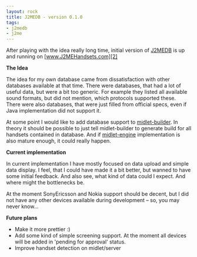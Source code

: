 ```yaml
---
layout: rock
title: J2MEDB - version 0.1.0
tags:
- j2medb
- j2me
---
```


After playing with the idea really long time, initial version of [J2MEDB][1] is up and running on 
[www.J2MEHandsets.com][2]

**The Idea**

The idea for my own database came from dissatisfaction with other databases available at that time. 
There were databases, that had a lot of useful data, but were a bit too generic. For example they 
listed all available sound formats, but did not mention, which protocols supported these. There were
also databases, that were just filled from official specs, even if Java implementation did not support it.

At some point I would like to add database support to [midlet-builder][3]. In theory it should be 
possible to just tell midlet-builder to generate build for all handsets contained in database. And 
if [midlet-engine][4] implementation is also mature enough, it could really happen.

**Current implementation**

In current implementation I have mostly focused on data upload and simple data display. I feel, that 
I could have made it a bit better, but wanned to have some initial feedback. And also see, what kind 
of data could I expect. And where might the bottlenecks be.

At the moment SonyEricsson and Nokia support should be decent, but I did not have any other devices 
available during development – so, you may never know...

**Future plans**

* Make it more prettier :)
* Add some kind of simple screening support. At the moment all devices will be added in 'pending for approval' status.
* Improve handset detection on midlet/server

[1]: http://www.jaanussiim.com/redmine/projects/show/3
[2]: http://www.j2mehandsets.com/
[3]: http://www.jaanussiim.com/redmine/projects/show/1
[4]: http://www.jaanussiim.com/redmine/projects/show/2